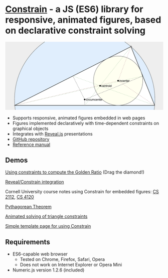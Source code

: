 # [Constrain](https://github.com/andrewcmyers/constrain) - a JS (ES6) library for responsive, animated figures, based on declarative constraint solving
![Triangle image](images/triangle.png)
- Supports responsive, animated figures embedded in web pages
- Figures implemented declaratively with time-dependent constraints on graphical objects
- Integrates with [Reveal.js](https://revealjs.com) presentations
- [GitHub repository](https://github.com/andrewcmyers/constrain)
- [Reference manual](https://andrewcmyers.github.io/constrain/doc)

## Demos

[Using constraints to compute the Golden Ratio](https://andrewcmyers.github.io/constrain/spiral.html) (Drag the diamond!)

[Reveal/Constrain integration](https://andrewcmyers.github.io/constrain/reveal-demo.html)

Cornell University course notes using Constrain for embedded figures: [CS 2112](https://www.cs.cornell.edu/courses/cs2112/2019fa/lectures/lecture.html?id=objects),
[CS 4120](https://www.cs.cornell.edu/courses/cs4120/2020sp/notes.html?id=bottomup)

[Pythagorean Theorem](https://andrewcmyers.github.io/constrain/pythagoras.html)

[Animated solving of triangle constraints](https://andrewcmyers.github.io/constrain/triangles.html)

[Simple template page for using Constrain](https://andrewcmyers.github.io/constrain/template.html)

## Requirements

- ES6-capable web browser
    - Tested on Chrome, Firefox, Safari, Opera
    - Does not work on Internet Explorer or Opera Mini
- Numeric.js version 1.2.6 (included)
